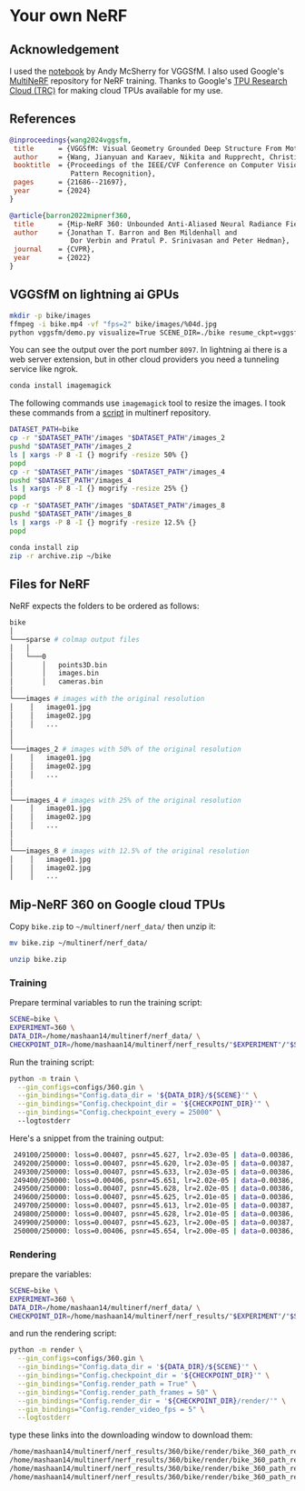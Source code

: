 # Your own NeRF

## Acknowledgement
I used the [notebook](https://lightning.ai/lightning-ai/studios/structure-from-motion-with-meta-s-vgg-sfm?view=public&section=featured) by Andy McSherry for VGGSfM. I also used Google's [MultiNeRF](https://github.com/google-research/multinerf/tree/main) repository for NeRF training. Thanks to Google's [TPU Research Cloud (TRC)](https://sites.research.google/trc/about/) for making cloud TPUs available for my use.

## References

```bibtex
@inproceedings{wang2024vggsfm,
 title      = {VGGSfM: Visual Geometry Grounded Deep Structure From Motion},
 author     = {Wang, Jianyuan and Karaev, Nikita and Rupprecht, Christian and Novotny, David},
 booktitle  = {Proceedings of the IEEE/CVF Conference on Computer Vision and 
               Pattern Recognition},
 pages      = {21686--21697},
 year       = {2024}
}
```

```bibtex
@article{barron2022mipnerf360,
 title      = {Mip-NeRF 360: Unbounded Anti-Aliased Neural Radiance Fields},
 author     = {Jonathan T. Barron and Ben Mildenhall and
               Dor Verbin and Pratul P. Srinivasan and Peter Hedman},
 journal    = {CVPR},
 year       = {2022}
}
```

## VGGSfM on lightning ai GPUs
```bash
mkdir -p bike/images
ffmpeg -i bike.mp4 -vf "fps=2" bike/images/%04d.jpg 
python vggsfm/demo.py visualize=True SCENE_DIR=./bike resume_ckpt=vggsfm_v2_0_0.bin
```

You can see the output over the port number `8097`. In lightning ai there is a web server extension, but in other cloud providers you need a tunneling service like ngrok.

```bash
conda install imagemagick
```

The following commands use `imagemagick` tool to resize the images. I took these commands from a [script](https://github.com/google-research/multinerf/blob/main/scripts/local_colmap_and_resize.sh) in multinerf repository.
```bash
DATASET_PATH=bike
cp -r "$DATASET_PATH"/images "$DATASET_PATH"/images_2 
pushd "$DATASET_PATH"/images_2 
ls | xargs -P 8 -I {} mogrify -resize 50% {}
popd
cp -r "$DATASET_PATH"/images "$DATASET_PATH"/images_4
pushd "$DATASET_PATH"/images_4
ls | xargs -P 8 -I {} mogrify -resize 25% {}
popd
cp -r "$DATASET_PATH"/images "$DATASET_PATH"/images_8
pushd "$DATASET_PATH"/images_8
ls | xargs -P 8 -I {} mogrify -resize 12.5% {}
popd
```

```bash
conda install zip
zip -r archive.zip ~/bike
```

## Files for NeRF
NeRF expects the folders to be ordered as follows:

```bash
bike
│
└───sparse # colmap output files
│   │   
│   └───0
│       │   points3D.bin
│       │   images.bin
│       │   cameras.bin
│   
└───images # images with the original resolution
│    │   image01.jpg
│    │   image02.jpg
│    │   ...
│
│
└───images_2 # images with 50% of the original resolution
│    │   image01.jpg
│    │   image02.jpg
│    │   ...
│
│
└───images_4 # images with 25% of the original resolution
│    │   image01.jpg
│    │   image02.jpg
│    │   ...
│
│
└───images_8 # images with 12.5% of the original resolution
│    │   image01.jpg
│    │   image02.jpg
│    │   ...
```

## Mip-NeRF 360 on Google cloud TPUs

Copy `bike.zip` to `~/multinerf/nerf_data/` then unzip it:
```bash
mv bike.zip ~/multinerf/nerf_data/
```

```bash
unzip bike.zip
```

### Training
Prepare terminal variables to run the training script:
```bash
SCENE=bike \
EXPERIMENT=360 \
DATA_DIR=/home/mashaan14/multinerf/nerf_data/ \
CHECKPOINT_DIR=/home/mashaan14/multinerf/nerf_results/"$EXPERIMENT"/"$SCENE"
```

Run the training script:
```bash
python -m train \
  --gin_configs=configs/360.gin \
  --gin_bindings="Config.data_dir = '${DATA_DIR}/${SCENE}'" \
  --gin_bindings="Config.checkpoint_dir = '${CHECKPOINT_DIR}'" \
  --gin_bindings="Config.checkpoint_every = 25000" \  
  --logtostderr
```

Here's a snippet from the training output:
```bash
 249100/250000: loss=0.00407, psnr=45.627, lr=2.03e-05 | data=0.00386, dist=3.0e-05, inte=0.00017, 112785 r/s
 249200/250000: loss=0.00407, psnr=45.620, lr=2.03e-05 | data=0.00387, dist=3.0e-05, inte=0.00017, 112759 r/s
 249300/250000: loss=0.00407, psnr=45.633, lr=2.03e-05 | data=0.00386, dist=3.0e-05, inte=0.00017, 112771 r/s
 249400/250000: loss=0.00406, psnr=45.651, lr=2.02e-05 | data=0.00386, dist=3.0e-05, inte=0.00017, 112305 r/s
 249500/250000: loss=0.00407, psnr=45.628, lr=2.02e-05 | data=0.00386, dist=3.0e-05, inte=0.00017, 112297 r/s
 249600/250000: loss=0.00407, psnr=45.625, lr=2.01e-05 | data=0.00386, dist=3.0e-05, inte=0.00017, 112332 r/s
 249700/250000: loss=0.00407, psnr=45.613, lr=2.01e-05 | data=0.00387, dist=3.0e-05, inte=0.00017, 112350 r/s
 249800/250000: loss=0.00407, psnr=45.628, lr=2.01e-05 | data=0.00386, dist=3.0e-05, inte=0.00017, 112341 r/s
 249900/250000: loss=0.00407, psnr=45.623, lr=2.00e-05 | data=0.00387, dist=3.0e-05, inte=0.00017, 112345 r/s
 250000/250000: loss=0.00406, psnr=45.654, lr=2.00e-05 | data=0.00386, dist=3.0e-05, inte=0.00017, 109458 r/s
```

### Rendering

prepare the variables:
```bash
SCENE=bike \
EXPERIMENT=360 \
DATA_DIR=/home/mashaan14/multinerf/nerf_data/ \
CHECKPOINT_DIR=/home/mashaan14/multinerf/nerf_results/"$EXPERIMENT"/"$SCENE"
```

and run the rendering script:
```bash
python -m render \
  --gin_configs=configs/360.gin \
  --gin_bindings="Config.data_dir = '${DATA_DIR}/${SCENE}'" \
  --gin_bindings="Config.checkpoint_dir = '${CHECKPOINT_DIR}'" \
  --gin_bindings="Config.render_path = True" \
  --gin_bindings="Config.render_path_frames = 50" \
  --gin_bindings="Config.render_dir = '${CHECKPOINT_DIR}/render/'" \
  --gin_bindings="Config.render_video_fps = 5" \
  --logtostderr
```

type these links into the downloading window to download them: 
```bash
/home/mashaan14/multinerf/nerf_results/360/bike/render/bike_360_path_renders_step_250000_color.mp4
/home/mashaan14/multinerf/nerf_results/360/bike/render/bike_360_path_renders_step_250000_acc.mp4
/home/mashaan14/multinerf/nerf_results/360/bike/render/bike_360_path_renders_step_250000_distance_mean.mp4
/home/mashaan14/multinerf/nerf_results/360/bike/render/bike_360_path_renders_step_250000_distance_median.mp4
```
